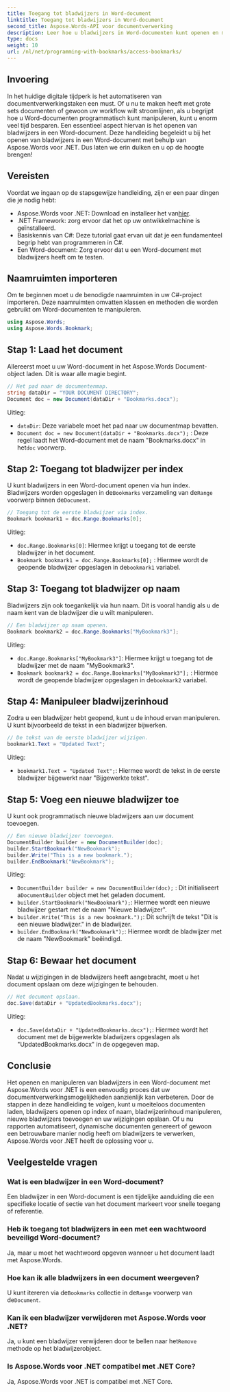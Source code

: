 ```yaml
---
title: Toegang tot bladwijzers in Word-document
linktitle: Toegang tot bladwijzers in Word-document
second_title: Aspose.Words-API voor documentverwerking
description: Leer hoe u bladwijzers in Word-documenten kunt openen en manipuleren met Aspose.Words voor .NET met deze gedetailleerde, stapsgewijze handleiding.
type: docs
weight: 10
url: /nl/net/programming-with-bookmarks/access-bookmarks/
---
```

## Invoering

In het huidige digitale tijdperk is het automatiseren van documentverwerkingstaken een must. Of u nu te maken heeft met grote sets documenten of gewoon uw workflow wilt stroomlijnen, als u begrijpt hoe u Word-documenten programmatisch kunt manipuleren, kunt u enorm veel tijd besparen. Een essentieel aspect hiervan is het openen van bladwijzers in een Word-document. Deze handleiding begeleidt u bij het openen van bladwijzers in een Word-document met behulp van Aspose.Words voor .NET. Dus laten we erin duiken en u op de hoogte brengen!

## Vereisten

Voordat we ingaan op de stapsgewijze handleiding, zijn er een paar dingen die je nodig hebt:

-  Aspose.Words voor .NET: Download en installeer het van[hier](https://releases.aspose.com/words/net/).
- .NET Framework: zorg ervoor dat het op uw ontwikkelmachine is geïnstalleerd.
- Basiskennis van C#: Deze tutorial gaat ervan uit dat je een fundamenteel begrip hebt van programmeren in C#.
- Een Word-document: Zorg ervoor dat u een Word-document met bladwijzers heeft om te testen.

## Naamruimten importeren

Om te beginnen moet u de benodigde naamruimten in uw C#-project importeren. Deze naamruimten omvatten klassen en methoden die worden gebruikt om Word-documenten te manipuleren.

```csharp
using Aspose.Words;
using Aspose.Words.Bookmark;
```

## Stap 1: Laad het document

Allereerst moet u uw Word-document in het Aspose.Words Document-object laden. Dit is waar alle magie begint.

```csharp
// Het pad naar de documentenmap.
string dataDir = "YOUR DOCUMENT DIRECTORY";
Document doc = new Document(dataDir + "Bookmarks.docx");
```

Uitleg:
- `dataDir`: Deze variabele moet het pad naar uw documentmap bevatten.
- `Document doc = new Document(dataDir + "Bookmarks.docx");` : Deze regel laadt het Word-document met de naam "Bookmarks.docx" in het`doc` voorwerp.

## Stap 2: Toegang tot bladwijzer per index

 U kunt bladwijzers in een Word-document openen via hun index. Bladwijzers worden opgeslagen in de`Bookmarks` verzameling van de`Range` voorwerp binnen de`Document`.

```csharp
// Toegang tot de eerste bladwijzer via index.
Bookmark bookmark1 = doc.Range.Bookmarks[0];
```

Uitleg:
- `doc.Range.Bookmarks[0]`: Hiermee krijgt u toegang tot de eerste bladwijzer in het document.
- `Bookmark bookmark1 = doc.Range.Bookmarks[0];` : Hiermee wordt de geopende bladwijzer opgeslagen in de`bookmark1` variabel.

## Stap 3: Toegang tot bladwijzer op naam

Bladwijzers zijn ook toegankelijk via hun naam. Dit is vooral handig als u de naam kent van de bladwijzer die u wilt manipuleren.

```csharp
// Een bladwijzer op naam openen.
Bookmark bookmark2 = doc.Range.Bookmarks["MyBookmark3"];
```

Uitleg:
- `doc.Range.Bookmarks["MyBookmark3"]`: Hiermee krijgt u toegang tot de bladwijzer met de naam "MyBookmark3".
- `Bookmark bookmark2 = doc.Range.Bookmarks["MyBookmark3"];` : Hiermee wordt de geopende bladwijzer opgeslagen in de`bookmark2` variabel.

## Stap 4: Manipuleer bladwijzerinhoud

Zodra u een bladwijzer hebt geopend, kunt u de inhoud ervan manipuleren. U kunt bijvoorbeeld de tekst in een bladwijzer bijwerken.

```csharp
// De tekst van de eerste bladwijzer wijzigen.
bookmark1.Text = "Updated Text";
```

Uitleg:
- `bookmark1.Text = "Updated Text";`: Hiermee wordt de tekst in de eerste bladwijzer bijgewerkt naar "Bijgewerkte tekst".

## Stap 5: Voeg een nieuwe bladwijzer toe

U kunt ook programmatisch nieuwe bladwijzers aan uw document toevoegen.

```csharp
// Een nieuwe bladwijzer toevoegen.
DocumentBuilder builder = new DocumentBuilder(doc);
builder.StartBookmark("NewBookmark");
builder.Write("This is a new bookmark.");
builder.EndBookmark("NewBookmark");
```

Uitleg:
- `DocumentBuilder builder = new DocumentBuilder(doc);` : Dit initialiseert a`DocumentBuilder` object met het geladen document.
- `builder.StartBookmark("NewBookmark");`: Hiermee wordt een nieuwe bladwijzer gestart met de naam "Nieuwe bladwijzer".
- `builder.Write("This is a new bookmark.");`: Dit schrijft de tekst "Dit is een nieuwe bladwijzer." in de bladwijzer.
- `builder.EndBookmark("NewBookmark");`: Hiermee wordt de bladwijzer met de naam "NewBookmark" beëindigd.

## Stap 6: Bewaar het document

Nadat u wijzigingen in de bladwijzers heeft aangebracht, moet u het document opslaan om deze wijzigingen te behouden.

```csharp
// Het document opslaan.
doc.Save(dataDir + "UpdatedBookmarks.docx");
```

Uitleg:
- `doc.Save(dataDir + "UpdatedBookmarks.docx");`: Hiermee wordt het document met de bijgewerkte bladwijzers opgeslagen als "UpdatedBookmarks.docx" in de opgegeven map.

## Conclusie

Het openen en manipuleren van bladwijzers in een Word-document met Aspose.Words voor .NET is een eenvoudig proces dat uw documentverwerkingsmogelijkheden aanzienlijk kan verbeteren. Door de stappen in deze handleiding te volgen, kunt u moeiteloos documenten laden, bladwijzers openen op index of naam, bladwijzerinhoud manipuleren, nieuwe bladwijzers toevoegen en uw wijzigingen opslaan. Of u nu rapporten automatiseert, dynamische documenten genereert of gewoon een betrouwbare manier nodig heeft om bladwijzers te verwerken, Aspose.Words voor .NET heeft de oplossing voor u.

## Veelgestelde vragen

### Wat is een bladwijzer in een Word-document?
Een bladwijzer in een Word-document is een tijdelijke aanduiding die een specifieke locatie of sectie van het document markeert voor snelle toegang of referentie.

### Heb ik toegang tot bladwijzers in een met een wachtwoord beveiligd Word-document?
Ja, maar u moet het wachtwoord opgeven wanneer u het document laadt met Aspose.Words.

### Hoe kan ik alle bladwijzers in een document weergeven?
 U kunt itereren via de`Bookmarks` collectie in de`Range` voorwerp van de`Document`.

### Kan ik een bladwijzer verwijderen met Aspose.Words voor .NET?
 Ja, u kunt een bladwijzer verwijderen door te bellen naar het`Remove` methode op het bladwijzerobject.

### Is Aspose.Words voor .NET compatibel met .NET Core?
Ja, Aspose.Words voor .NET is compatibel met .NET Core.
